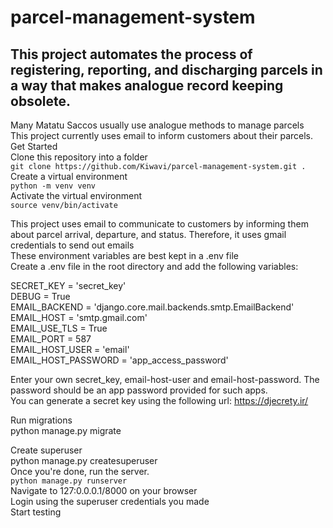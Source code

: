 # parcel-management-system
## This project automates the process of registering, reporting, and discharging parcels in a way that makes analogue record keeping obsolete.     
Many Matatu Saccos usually use analogue methods to manage parcels    
This project currently uses email to inform customers about their parcels.    
Get Started    
Clone this repository into a folder     
`git clone https://github.com/Kiwavi/parcel-management-system.git .`    
Create a virtual environment    
`python -m venv venv`    
Activate the virtual environment    
`source venv/bin/activate`    


This project uses email to communicate to customers by informing them about parcel arrival, departure, and status. Therefore, it uses gmail credentials to send out emails    
These environment variables are best kept in a .env file    
Create a .env file in the root directory and add the following variables:    

SECRET_KEY = 'secret_key'                                                                
DEBUG = True                                                                                                                                     
EMAIL_BACKEND = 'django.core.mail.backends.smtp.EmailBackend'                                                                                    
EMAIL_HOST = 'smtp.gmail.com'                                                                                                                    
EMAIL_USE_TLS = True                                                                                                                             
EMAIL_PORT = 587                                                                                                                                 
EMAIL_HOST_USER = 'email'                                                                                                          
EMAIL_HOST_PASSWORD = 'app_access_password'    

Enter your own secret_key, email-host-user and email-host-password. The password should be an app password provided for such apps.     
You can generate a secret key using the following url: https://djecrety.ir/    

Run migrations    
python manage.py migrate    

Create superuser    
python manage.py createsuperuser    
Once you're done, run the server.     
`python manage.py runserver`     
Navigate to 127:0.0.0.1/8000 on your browser    
Login using the superuser credentials you made    
Start testing    
